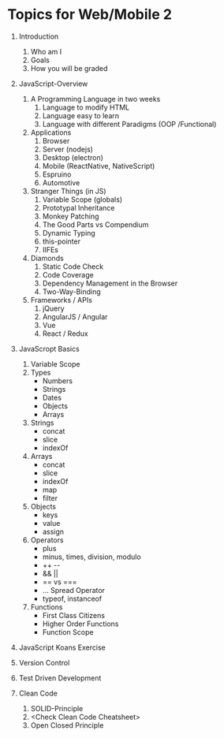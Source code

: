 # Topics for Web/Mobile 2
1. Introduction
    1. Who am I
    1. Goals
    1. How you will be graded
1. JavaScript-Overview
    1. A Programming Language in two weeks
        1. Language to modify HTML
        1. Language easy to learn
        1. Language with different Paradigms (OOP /Functional)
    1. Applications
        1. Browser
        1. Server (nodejs)
        1. Desktop (electron)
        1. Mobile (ReactNative, NativeScript)
        1. Espruino
        1. Automotive
    1. Stranger Things (in JS)
        1. Variable Scope (globals)
        1. Prototypal Inheritance
        1. Monkey Patching
        1. The Good Parts vs Compendium
        1. Dynamic Typing
        1. this-pointer
        1. IIFEs
    1. Diamonds
        1. Static Code Check
        1. Code Coverage
        1. Dependency Management in the Browser
        1. Two-Way-Binding
    1. Frameworks / APIs
        1. jQuery
        1. AngularJS / Angular
        1. Vue
        1. React / Redux

1. JavaScropt Basics
    1. Variable Scope
    1. Types
        * Numbers
        * Strings
        * Dates
        * Objects
        * Arrays
    1. Strings
        * concat
        * slice
        * indexOf
    1. Arrays
        * concat
        * slice
        * indexOf
        * map
        * filter
    1. Objects
        * keys
        * value
        * assign
    1. Operators
        * plus
        * minus, times, division, modulo
        * ++ --
        * && ||
        * == vs ===
        * ... Spread Operator
        * typeof, instanceof
    1. Functions
        * First Class Citizens
        * Higher Order Functions
        * Function Scope
1. JavaScript Koans Exercise
1. Version Control
1. Test Driven Development
1. Clean Code
    1. SOLID-Principle
    1. &lt;Check Clean Code Cheatsheet&gt;
    1. Open Closed Principle
